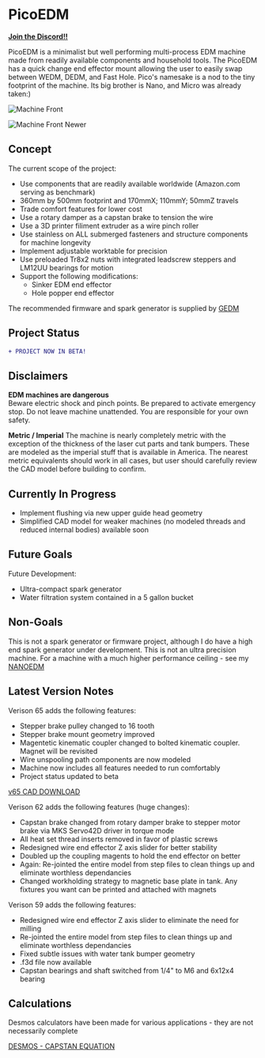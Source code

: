 # PicoEDM

[**Join the Discord!!**](https://discord.gg/fNJQsGFzm4)

PicoEDM is a minimalist but well performing multi-process EDM machine made from readily available components and household tools. The PicoEDM has a quick change end effector mount allowing the user to easily swap between WEDM, DEDM, and Fast Hole.
Pico's namesake is a nod to the tiny footprint of the machine. Its big brother is Nano, and Micro was already taken:)

![Machine Front](https://github.com/alextreseder/picoEDM/blob/master/renders/PicoEDM_Render_Front_64.png)

![Machine Front Newer](https://github.com/alextreseder/picoEDM/blob/master/renders/picoRender3_22_24.PNG)

## Concept
The current scope of the project: 
* Use components that are readily available worldwide (Amazon.com serving as benchmark)
* 360mm by 500mm footprint and 170mmX; 110mmY; 50mmZ travels
* Trade comfort features for lower cost
* Use a rotary damper as a capstan brake to tension the wire
* Use a 3D printer filiment extruder as a wire pinch roller
* Use stainless on ALL submerged fasteners and structure components for machine longevity
* Implement adjustable worktable for precision
* Use preloaded Tr8x2 nuts with integrated leadscrew steppers and LM12UU bearings for motion
* Support the following modifications:
  * Sinker EDM end effector
  * Hole popper end effector

The recommended firmware and spark generator is supplied by
[GEDM](https://github.com/G-EDM)

## Project Status
```diff
+ PROJECT NOW IN BETA!
```
## Disclaimers

**EDM machines are dangerous**  
Beware electric shock and pinch points. Be prepared to activate emergency stop. Do not leave machine unattended. You are responsible for your own safety.

**Metric / Imperial**
The machine is nearly completely metric with the exception of the thickness of the laser cut parts and tank bumpers. These are modeled as the imperial stuff that is available in America. The nearest metric equivalents should work in all cases, but user should carefully review the CAD model before building to confirm.

## Currently In Progress

* Implement flushing via new upper guide head geometry
* Simplified CAD model for weaker machines (no modeled threads and reduced internal bodies) available soon

## Future Goals
Future Development:
* Ultra-compact spark generator
* Water filtration system contained in a 5 gallon bucket

## Non-Goals
This is not a spark generator or firmware project, although I do have a high end spark generator under development. This is not an ultra precision machine. For a machine with a much higher performance ceiling - see my
[NANOEDM](https://github.com/alextreseder/nanoEDM)

## Latest Version Notes
Verison 65 adds the following features:
* Stepper brake pulley changed to 16 tooth
* Stepper brake mount geometry improved
* Magentetic kinematic coupler changed to bolted kinematic coupler. Magnet will be revisited
* Wire unspooling path components are  now modeled
* Machine now includes all features needed to run comfortably
* Project status updated to beta

[v65 CAD DOWNLOAD](https://github.com/alextreseder/picoEDM/blob/master/CAD/CAD%20Versions/PicoEDMv65.step)


Verison 62 adds the following features (huge changes):
* Capstan brake changed from rotary damper brake to stepper motor brake via MKS Servo42D driver in torque mode
* All heat set thread inserts removed in favor of plastic screws 
* Redesigned wire end effector Z axis slider for better stability
* Doubled up the coupling magents to hold the end effector on better
* Again: Re-jointed the entire model from step files to clean things up and eliminate worthless dependancies
* Changed workholding strategy to magnetic base plate in tank. Any fixtures you want can be printed and attached with magnets

Verison 59 adds the following features:
* Redesigned wire end effector Z axis slider to eliminate the need for milling
* Re-jointed the entire model from step files to clean things up and eliminate worthless dependancies
* Fixed subtle issues with water tank bumper geometry
* .f3d file now available
* Capstan bearings and shaft switched from 1/4" to M6 and 6x12x4 bearing


## Calculations
Desmos calculators have been made for various applications - they are not necessarily complete

[DESMOS - CAPSTAN EQUATION](https://www.desmos.com/calculator/trg4qsopa3)

